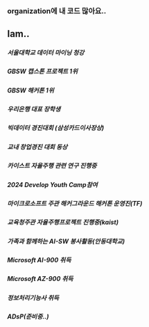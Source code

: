 <h3>organization에 내 코드 많아요..</h3>

<h2>Iam..</h2>
<h5>서울대학교 데이터 마이닝 청강</h5>
<h5>GBSW 캡스톤 프로젝트 1위</h5>
<h5>GBSW 해커톤 1위</h5>
<h5>우리은행 대표 장학생</h5>
<h5>빅데이터 경진대회 (삼성카드이사장상)</h5>
<h5>교내 창업경진 대회 동상</h5>
<h5>카이스트 자율주행 관련 연구 진행중</h5>
<h5>2024 Develop Youth Camp참여</h5>
<h5>마이크로소프트 주관 해커그라운드 해커톤 운영진(TF)</h5>
<h5>교육청주관 자율주행프로젝트 진행중(kaist)</h5>
<h5>가족과 함께하는 AI-SW 봉사활동(안동대학교)</h5>
<h5>Microsoft AI-900 취득</h5>
<h5>Microsoft AZ-900 취득</h5>
<h5>정보처리기능사 취득</h5>
<h5>ADsP(준비중..)</h5>





